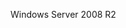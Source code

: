 <Token xmlns:xlink="http://www.w3.org/1999/xlink">Windows Server 2008 R2</Token>

<!--HONumber=May16_HO1-->


